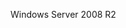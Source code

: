 <Token xmlns:xlink="http://www.w3.org/1999/xlink">Windows Server 2008 R2</Token>

<!--HONumber=May16_HO1-->


